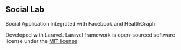 ## Social Lab

Social Application integrated with Facebook and HealthGraph.


Developed with Laravel. Laravel framework is open-sourced software license under the [MIT license](http://opensource.org/licenses/MIT)
